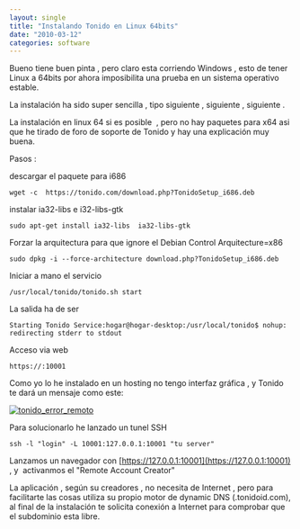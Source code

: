 ```yaml
---
layout: single
title: "Instalando Tonido en Linux 64bits"
date: "2010-03-12"
categories: software
---
```


Bueno tiene buen pinta , pero claro esta corriendo Windows , esto de tener Linux a 64bits por ahora imposibilita una prueba en un sistema operativo estable.

La instalación ha sido super sencilla , tipo siguiente , siguiente , siguiente .

La instalación en linux 64 si es posible  , pero no hay paquetes para x64 asi que he tirado de foro de soporte de Tonido y hay una explicación muy buena.

Pasos :

descargar el paquete para i686

`wget -c  https://tonido.com/download.php?TonidoSetup_i686.deb`

instalar ia32-libs e i32-libs-gtk

`sudo apt-get install ia32-libs  ia32-libs-gtk`

Forzar la arquitectura para que ignore el Debian Control Arquitecture=x86

`sudo dpkg -i --force-architecture download.php?TonidoSetup_i686.deb`

Iniciar a mano el servicio

`/usr/local/tonido/tonido.sh start`

La salida ha de ser

`Starting Tonido Service:hogar@hogar-desktop:/usr/local/tonido$ nohup: redirecting stderr to stdout`

Acceso via web

`https://:10001`

Como yo lo he instalado en un hosting no tengo interfaz gráfica , y Tonido te dará un mensaje como este:

[![](images/tonido_error_remoto-300x229.png "tonido_error_remoto")](https://luispuente.net/wp-content/uploads/2010/03/tonido_error_remoto.png)

Para solucionarlo he lanzado un tunel SSH

`ssh -l "login" -L 10001:127.0.0.1:10001 "tu server"`

Lanzamos un navegador con [https://127.0.0.1:10001](https://127.0.0.1:10001) , y  activanmos el "Remote Account Creator"

La aplicación , según su creadores , no necesita de Internet , pero para facilitarte las cosas utiliza su propio motor de dynamic DNS (.tonidoid.com), al final de la instalación te solicita conexión a Internet para comprobar que el subdominio esta libre.

